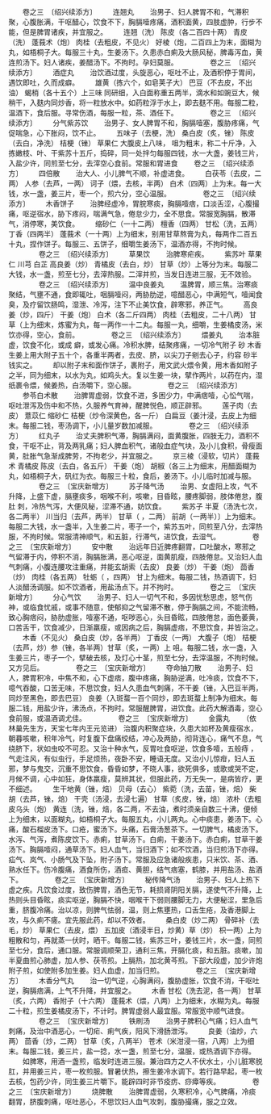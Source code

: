 <!-- { "loadSidebar": true } -->
　　卷之三　〔绍兴续添方〕
　　连翘丸
　　治男子、妇人脾胃不和，气滞积聚，心腹胀满，干呕醋心，饮食不下，胸膈噎疼痛，酒积面黄，四肢虚肿，行步不能，但是脾胃诸疾，并宜服之。
　　连翘（洗） 陈皮（各二百四十两） 青皮（洗） 蓬莪术（炮） 肉桂（去粗皮，不见火） 好棱（炮，二百四上为末，面糊为丸，如梧桐子大。每服三十丸，生姜汤下。久患赤白痢及大肠风秘，脾毒泻血，黄连煎汤下。妇人诸疾，姜醋汤下。不拘时。孕妇莫服。
　　
　　卷之三　〔绍兴续添方〕
　　酒症丸
　　治饮酒过度，头旋恶心，呕吐不止，及酒积停于胃间，遇饮即吐，久而成癖。
　　雄黄（拣六个，如皂荚子大） 巴豆（不去皮，不出油） 蝎梢（各十五个）上三味 同研细，入白面称重五两半，滴水和如豌豆大，候稍干，入麸内同炒香，将一粒放水中。如药粒浮于水上，即去麸不用。每服二粒，温酒下，食后服。寻常伤酒，每服一粒，茶、酒任下。
　　
　　卷之三　〔绍兴续添方〕
　　分气紫苏饮
　　治男子、女人脾胃不和，胸膈噎塞，腹胁疼痛，气促喘急，心下胀闷，饮不止。
　　五味子（去梗，洗） 桑白皮（炙，锉） 陈皮（去白，净洗） 桔梗（锉） 草果仁 大腹皮上八味， 咀为粗末，称二十斤净，入拣嫩枝、叶、干紫苏十五斤，捣碎，同一处拌匀每服四钱，水一大盏，姜钱三片，入盐少许，同煎至七分，去滓空心食前。常服和胃进食
　　卷之三　〔绍兴续添方〕
　　四倍散
　　治大人、小儿脾气不顺，补虚进食。
　　白茯苓（去皮，二两） 人参（去芦，一两） 诃子（煨，去核，半两） 白术（四两）上为末。每一大钱，水一盏，姜三片，枣一个，煎六分，空心温服。
　　
　　卷之三　〔绍兴续添方〕
　　木香饼子
　　治脾经虚冷，胃脘寒痰，胸膈噎痞，口淡舌涩，心腹撮痛，呕逆宿水，胁下疼闷，喘满气急，倦怠少力，全不思食。常服宽胸膈，散滞气，消停寒，美饮食。
　　缩砂仁（一十二两） 檀香（四两） 甘松（洗，五两） 丁香（四两半） 蓬莪术（一十两）上为细末，别用甘草熬膏为丸，每两作二百五十丸，捏作饼子。每服三、五饼子，细嚼生姜汤下，温酒亦得，不拘时候。
　　
　　卷之三　〔绍兴续添方〕
　　草果饮
　　治脾寒疟疾。
　　紫苏叶 草果仁 川芎 白芷 高良姜（炒） 青橘皮（去白，炒） 甘草（炒）上等分为末。每服二大钱，水一盏，煎至七分，去滓热服。二滓并煎，当发日连进三服，无不效验。
　　
　　卷之三　〔绍兴续添方〕
　　温中良姜丸
　　温脾胃，顺三焦。治寒痰聚结，气壅不通，食即辄吐，咽膈噎闷，两胁肋逆，噫醋恶心，中满短气，噎闻食臭，及疗留饮肠鸣，湿泄、冷泻，注下不止美饮食，辟寒邪，养正气。
　　高良姜（炒，四斤） 干姜（炮） 白术（各二斤四两） 肉桂（去粗皮，二十八两） 甘草（上为细末，炼蜜为丸，每一两作一十二丸。每服一丸，细嚼，生姜橘皮汤，米饮亦得，空心，食前。
　　
　　卷之三　〔绍兴续添方〕
　　煨姜丸
　　治本脏虚，饮食不化，或成 癖，或发心痛。冷积水脾，结聚疼痛，一切冷气附子 砂 木香 生姜上用大附子五十个，各重半两者，去皮、脐，以尖刀子剜去心子，约容 砂半钱实之。
　　却以附子末和面作饼子，裹附子，用文武火煨令黄，用木香如附子之半，同为细末，以水为丸，如鸡头大。复以生姜一块，擘作两片，以药在内，湿纸裹令煨，候姜热，白汤嚼下，空心服。
　　
　　卷之三　〔绍兴续添方〕
　　参苓白术散
　　治脾胃虚弱，饮食不进，多困少力，中满痞噎，心忪气喘，呕吐泄泻及伤中和不热，久服养气育神，醒脾悦色，顺正辟邪。
　　莲子肉（去皮） 薏苡仁 缩砂仁 桔梗（炒令深黄色，各一斤） 白扁豆（姜汁浸，去皮上为细末。每服二钱，枣汤调下，小儿量岁数加减服。
　　
　　卷之三　〔绍兴续添方〕
　　红丸子
　　治丈夫脾积气滞，胸膈满闷，面黄腹胀，四肢无力，酒积不食，干呕不止，背及两乳痛；妇人脾血积气，诸般血症气块，及小儿食积，骨瘦面黄，肚胀气急渐成脾劳，不拘老少，并宜服之。
　　京三棱（浸软，切片） 蓬莪术 青橘皮 陈皮（去白，各五斤） 干姜（炮） 胡椒（各三上为细末，用醋面糊为丸，如梧桐子大，矾红为衣。每服三十粒，食后，姜汤下。小儿临时加减与服。
　　
　　卷之三　〔宝庆新增方〕
　　苏子降气汤
　　治男、女虚阳上攻，气不升降，上盛下虚，膈壅痰多，咽喉不利，咳嗽，目昏眩，腰疼脚弱，肢体倦怠，腹肚 刺，冷热气泻，大便风秘，涩滞不通，妨饮食。
　　紫苏子 半夏（汤洗七次，各二两半） 川当归（去芦，两半） 甘草（ ，二两） 前胡（一两半）〕上为细末。每服二大钱，水一盏半，入生姜二片，枣子一个，紫苏五叶，同煎至八分，去滓热服，不拘时候。常服清神顺气，和五脏，行滞气，进饮食，去湿气。
　　
　　卷之三　〔宝庆新增方〕
　　安中散
　　治远年日近脾疼翻胃，口吐酸水，寒邪之气留滞于内，停积不消，胸膈胀满，恶心呕逆，面黄肌瘦，四肢倦怠。又治妇人血气刺痛，小腹连腰攻注重痛，并能玄胡索（去皮） 良姜（炒） 干姜（炮） 茴香（炒） 肉桂（各五两） 牡蛎（ ，四两） 甘上为细末。每服二钱，热酒调下，妇人淡醋汤调服。如不饮酒者，用盐汤点下。并不拘时。
　　
　　卷之三　〔宝庆新增方〕
　　分心气饮
　　治男子、妇人一切气不和，多因忧愁思虑，怒气伤神，或临食忧戚，或事不随意，使郁抑之气留滞不散，停于胸膈之间，不能流畅，致心胸痞闷，胁肋虚胀，噎塞不通，呕哕恶心，头目昏眩，四肢倦怠，面色萎黄，口苦舌干，饮食减少，日渐羸瘦，或因病之后，胸膈虚痞，不思饮食，并皆治之。
　　木香（不见火） 桑白皮（炒，各半两） 丁香皮（一两） 大腹子（炮） 桔梗（去芦，炒）参（锉，各半两）甘草（炙，一两）上 咀。每服二钱，水一盏，入生姜三片，枣子一个，擘破去核，及灯心十茎，煎至七分，去滓温服，不拘时候。又方见后。
　　
　　卷之三　〔宝庆新增方〕
　　夺命抽刀散
　　治男子、妇人，脾胃积冷，中焦不和，心下虚痞，腹中疼痛，胸胁逆满，吐冷痰，饮食不下，噫气吞酸，口苦无味，不思饮食，妇人久患血气刺痛，不干姜（锉，入巴豆半两，同炒至黑色，即去巴豆） 良姜（入斑蝥一百个同炒，即去斑蝥上制净为细末。每服二钱，用盐少许，沸汤点，不拘时。常服醒脾胃，进饮食。此药大解酒毒，空心食前服，或温酒调尤佳。
　　
　　卷之三　〔宝庆新增方〕
　　金露丸
　　（依林巢先生方，天宝七年内王元览进） 治腹内积聚症块，久患大如杯及黄瘦宿水，朝暮咳嗽，积年冷气，时复腹下盘痛绞结，冲心及两胁，彻背连心，痛气不息，气绕脐下，状如虫咬不可忍。又治十种水气，反胃吐食呕逆，饮食多噎，五般痔 ， 气走注风，有似虫行，手足烦热，夜卧不安，睡语无度。又治小儿惊疳，妇人五邪，梦与鬼交，沉重不思饮食，昏昏如梦，不晓人事，欲死俱多，或歌或哭不定，月候不调，心中如狂，身体羸瘦，莫辨其状，但服此药，万无失一，是病皆疗，更不细述。
　　生干地黄（锉，焙） 贝母（去心） 紫菀（洗，去苗，锉，焙） 柴胡（去芦，锉，焙） 干壳（汤浸，去浸七遍） 甘草（炙皮，锉，焙） 浓朴（去粗皮乌头（炮） 黄连（洗，锉，焙，各二两，不去油，煮时须亲自数三十沸，便倾上为细末，以面糊丸，如梧桐子大。每服五丸，小儿两丸。心中痰患，姜汤下。心痛，酸石榴皮汤下。口疮，蜜汤下。头痛，石膏汤葱茶下。一切脾气，橘皮汤下。水泻、气泻，煮陈皮饮下。赤痢，甘草汤下。白痢，干姜汤下。赤白痢，甘草干姜汤下。胸膈噎闷，通草汤下。妇人血气，当归酒下；如不饮酒，当归煎汤下亦得。疝气、岚气、小肠气及下坠，附子汤下。常服及应急诸般疾患，只米饮、茶、酒、熟水任下。伤冷腹痛，酒食所伤，酒疸、黄胆，结气痞塞，鹤膝，并用盐汤、盐酒下。
　　
　　卷之三　〔宝庆新增方〕
　　秘传降气汤
　　治男子、妇人上热下虚之疾。凡饮食过度，致伤脾胃，酒色无节，耗损肾阴阳关膈，遂使气不升降，上热则头目昏眩，痰实呕逆，胸膈不快，咽喉干下弱则腰脚无力，大便秘涩，里急后重，脐腹冷痛。治以凉，则脾气怯弱，温，则上焦壅热，口舌生疮，及香港脚上攻，与久痢不瘥。宜先服此药，却以不效者。
　　桑白皮（炒二两） 骨碎补（去毛，炒） 草果仁（去皮，煨） 五加皮（酒浸半日，炒黄）草（炒） 枳一两）上为粗散和匀，再就蒸一伏时，晒干。每服二钱，紫苏三叶，姜钱三片，水一盏，同煎至七分，食后，通口服。常服调顺荣卫，通利三焦，开膈化痰，和五脏。痰嗽，加半夏曲煎心肺虚，加人参、茯苓煎。上膈热，加北黄芩煎。下部大段虚，加少许炮附子煎，如使附多加生姜。妇人血虚，加当归煎。
　　
　　卷之三　〔宝庆新增方〕
　　木香分气丸
　　治一切气逆，心胸满闷，腹胁虚胀，饮食不消，干呕吐逆，胸膈痞满，上气不升降，并宜服之。
　　木香 甘松（洗去泥，各一两） 甘草（炙，六两） 香附子（十六两） 蓬莪术（煨，八两）上为细末，水糊为丸。每服二十粒，煎生姜橘皮汤下，不计时。脾胃虚弱人最宜服。常服宽中顺气进食。
　　
　　卷之三　〔宝庆新增方〕
　　铁刷汤
　　治男子脾积心气痛；妇人血气刺痛，及治中酒恶心，一切疟、痢气疾，阳风下滑肠泄泻。
　　良姜（油炒，六两） 茴香（炒，二两） 甘草（炙，八两半） 苍术（米泔浸一宿，八两）上为细末。每服二钱，姜三片，盐一捻，水一盏，煎至七分，温服，或热酒调下亦得。
　　如脾寒，用酒一盏煎，临发时连进三服。兼治四方之人不伏水土，小儿脏寒脱肛，并用姜三片，枣一枚煎服。冒暑伏热，擦生姜冷水调下。若行路早起，枣一枚去核，包药少许，同生姜三片嚼下。能辟四时非节疫疠、痧瘴等疾。
　　
　　卷之三　〔宝庆新增方〕
　　烧脾散
　　治脾胃虚弱，久寒积冷，心气脾痛，冷痰翻胃，脐腹刺痛，呕吐恶心，不思饮妇人血气攻刺，腹胁撮痛，服之立效。
